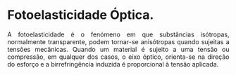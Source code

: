 # Fotoelasticidade Óptica.
<p align="justify"> A fotoelasticidade é o fenómeno em que substâncias isótropas, normalmente transparente, podem tornar-se anisótropas quando sujeitas a tensões mecânicas. Quando um material é sujeito a uma tensão ou compressão, em qualquer dos casos, o eixo óptico, orienta-se na direção do esforço e a birrefringência induzida é proporcional à tensão aplicada. </p>
